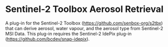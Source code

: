 Sentinel-2 Toolbox Aerosol Retrieval
====================================

A plug-in for the Sentinel-2 Toolbox (https://github.com/senbox-org/s2tbx) that can derive aerosol, water vapour, and 
the aerosol type from Sentinel-2 MSI Data. This plug-in requires the Sentinel-2 IdePix plug-in 
(https://github.com/bcdev/snap-idepix).